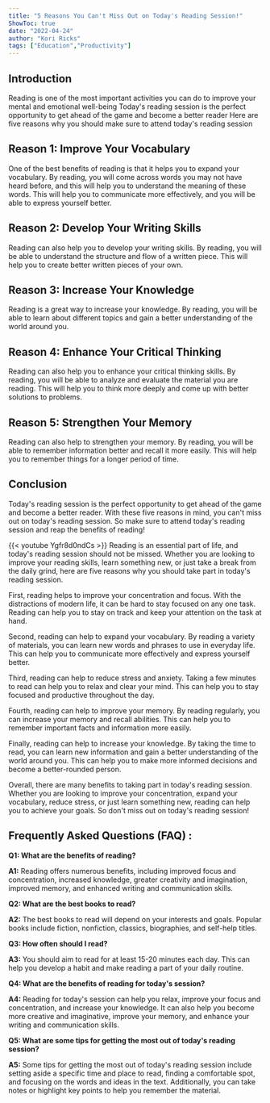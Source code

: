 ```yaml
---
title: "5 Reasons You Can't Miss Out on Today's Reading Session!"
ShowToc: true 
date: "2022-04-24"
author: "Kori Ricks" 
tags: ["Education","Productivity"]
---
```

## Introduction

Reading is one of the most important activities you can do to improve your mental and emotional well-being Today's reading session is the perfect opportunity to get ahead of the game and become a better reader Here are five reasons why you should make sure to attend today's reading session 

## Reason 1: Improve Your Vocabulary

One of the best benefits of reading is that it helps you to expand your vocabulary. By reading, you will come across words you may not have heard before, and this will help you to understand the meaning of these words. This will help you to communicate more effectively, and you will be able to express yourself better. 

## Reason 2: Develop Your Writing Skills

Reading can also help you to develop your writing skills. By reading, you will be able to understand the structure and flow of a written piece. This will help you to create better written pieces of your own. 

## Reason 3: Increase Your Knowledge

Reading is a great way to increase your knowledge. By reading, you will be able to learn about different topics and gain a better understanding of the world around you. 

## Reason 4: Enhance Your Critical Thinking

Reading can also help you to enhance your critical thinking skills. By reading, you will be able to analyze and evaluate the material you are reading. This will help you to think more deeply and come up with better solutions to problems. 

## Reason 5: Strengthen Your Memory

Reading can also help to strengthen your memory. By reading, you will be able to remember information better and recall it more easily. This will help you to remember things for a longer period of time. 

## Conclusion

Today's reading session is the perfect opportunity to get ahead of the game and become a better reader. With these five reasons in mind, you can't miss out on today's reading session. So make sure to attend today's reading session and reap the benefits of reading!

{{< youtube Ygfr8d0ndCs >}} 
Reading is an essential part of life, and today's reading session should not be missed. Whether you are looking to improve your reading skills, learn something new, or just take a break from the daily grind, here are five reasons why you should take part in today's reading session. 

First, reading helps to improve your concentration and focus. With the distractions of modern life, it can be hard to stay focused on any one task. Reading can help you to stay on track and keep your attention on the task at hand. 

Second, reading can help to expand your vocabulary. By reading a variety of materials, you can learn new words and phrases to use in everyday life. This can help you to communicate more effectively and express yourself better. 

Third, reading can help to reduce stress and anxiety. Taking a few minutes to read can help you to relax and clear your mind. This can help you to stay focused and productive throughout the day. 

Fourth, reading can help to improve your memory. By reading regularly, you can increase your memory and recall abilities. This can help you to remember important facts and information more easily. 

Finally, reading can help to increase your knowledge. By taking the time to read, you can learn new information and gain a better understanding of the world around you. This can help you to make more informed decisions and become a better-rounded person. 

Overall, there are many benefits to taking part in today's reading session. Whether you are looking to improve your concentration, expand your vocabulary, reduce stress, or just learn something new, reading can help you to achieve your goals. So don't miss out on today's reading session!

## Frequently Asked Questions (FAQ) :
**Q1: What are the benefits of reading?**

**A1:** Reading offers numerous benefits, including improved focus and concentration, increased knowledge, greater creativity and imagination, improved memory, and enhanced writing and communication skills.

**Q2: What are the best books to read?**

**A2:** The best books to read will depend on your interests and goals. Popular books include fiction, nonfiction, classics, biographies, and self-help titles.

**Q3: How often should I read?**

**A3:** You should aim to read for at least 15-20 minutes each day. This can help you develop a habit and make reading a part of your daily routine.

**Q4: What are the benefits of reading for today's session?**

**A4:** Reading for today's session can help you relax, improve your focus and concentration, and increase your knowledge. It can also help you become more creative and imaginative, improve your memory, and enhance your writing and communication skills.

**Q5: What are some tips for getting the most out of today's reading session?**

**A5:** Some tips for getting the most out of today's reading session include setting aside a specific time and place to read, finding a comfortable spot, and focusing on the words and ideas in the text. Additionally, you can take notes or highlight key points to help you remember the material.



